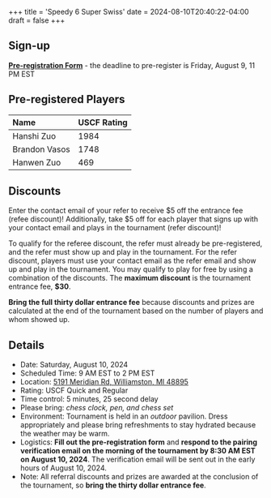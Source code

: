 +++
title = 'Speedy 6 Super Swiss'
date = 2024-08-10T20:40:22-04:00
draft = false
+++
## Sign-up
**[Pre-registration Form](https://forms.gle/CiD7rCdjydFmXkJx7)** - the deadline to pre-register is Friday, August 9, 11 PM EST

## Pre-registered Players
| Name                        | USCF Rating |
| :-------------------------- | :---------- |
| Hanshi Zuo                  | 1984        |
| Brandon Vasos               | 1748        |
| Hanwen Zuo                  | 469         |

## Discounts
Enter the contact email of your refer to receive $5 off the entrance fee (refee discount)! Additionally, take $5 off for each player that signs up with your contact email and plays in the tournament (refer discount)!

To qualify for the referee discount, the refer must already be pre-registered, and the refer must show up and play in the tournament. For the refer discount, players must use your contact email as the refer email and show up and play in the tournament. You may qualify to play for free by using a combination of the discounts. The **maximum discount** is the tournament entrance fee, **$30**.

**Bring the full thirty dollar entrance fee** because discounts and prizes are calculated at the end of the tournament based on the number of players and whom showed up.

## Details 
- Date: Saturday, August 10, 2024
- Scheduled Time: 9 AM EST to 2 PM EST
- Location: [5191 Meridian Rd, Williamston, MI 48895](https://maps.app.goo.gl/Hf2qhrsgkCR5PPRAA)
- Rating: USCF Quick and Regular
- Time control: 5 minutes, 25 second delay
- Please bring: *chess clock, pen, and chess set*
- Environment: Tournament is held in an *outdoor* pavilion. Dress appropriately and please bring refreshments to stay hydrated because the weather may be warm.
- Logistics: **Fill out the pre-registration form** and **respond to the pairing verification email on the morning of the tournament by 8:30 AM EST on August 10, 2024**. The verification email will be sent out in the early hours of August 10, 2024.
- Note: All referral discounts and prizes are awarded at the conclusion of the tournament, so **bring the thirty dollar entrance fee**.
